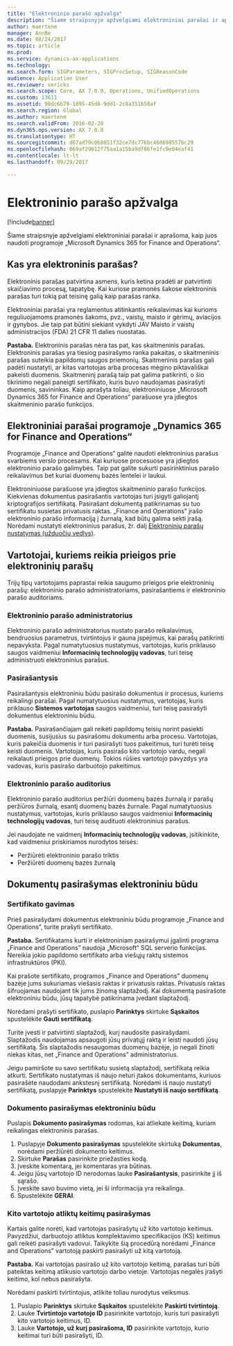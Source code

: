```yaml
---
title: "Elektroninio parašo apžvalga"
description: "Šiame straipsnyje apžvelgiami elektroniniai parašai ir aprašoma, kaip juos naudoti programoje „Microsoft Dynamics 365 for Finance and Operations“."
author: maertenm
manager: AnnBe
ms.date: 08/24/2017
ms.topic: article
ms.prod: 
ms.service: dynamics-ax-applications
ms.technology: 
ms.search.form: SIGParameters, SIGProcSetup, SIGReasonCode
audience: Application User
ms.reviewer: sericks
ms.search.scope: Core, AX 7.0.0, Operations, UnifiedOperations
ms.custom: 13611
ms.assetid: 98dc6b79-1895-45d8-9dd1-2c8a351b58af
ms.search.region: Global
ms.author: maertenm
ms.search.validFrom: 2016-02-28
ms.dyn365.ops.version: AX 7.0.0
ms.translationtype: HT
ms.sourcegitcommit: d67ad79c068651f32ce7dc776bc460698557bc29
ms.openlocfilehash: 069af29012f75aa1a15ba9df86fe1fc9e04eaf41
ms.contentlocale: lt-lt
ms.lasthandoff: 09/29/2017

---
```


# <a name="electronic-signature-overview"></a>Elektroninio parašo apžvalga

[!include[banner](../includes/banner.md)]


Šiame straipsnyje apžvelgiami elektroniniai parašai ir aprašoma, kaip juos naudoti programoje „Microsoft Dynamics 365 for Finance and Operations“.

<a name="what-is-an-electronic-signature"></a>Kas yra elektroninis parašas?
--------------------------------

Elektroninis parašas patvirtina asmens, kuris ketina pradėti ar patvirtinti skaičiavimo procesą, tapatybę. Kai kuriose pramonės šakose elektroninis parašas turi tokią pat teisinę galią kaip parašas ranka. 

Elektroniniai parašai yra reglamentus atitinkantis reikalavimas kai kurioms reguliuojamoms pramonės šakoms, pvz., vaistų, maisto ir gėrimų, aviacijos ir gynybos. Jie taip pat būtini siekiant vykdyti JAV Maisto ir vaistų administracijos (FDA) 21 CFR 11 dalies nuostatas. 

**Pastaba.** Elektroninis parašas nėra tas pat, kas skaitmeninis parašas. Elektroninis parašas yra tiesiog pasirašymo ranka pakaitas, o skaitmeninis parašas suteikia papildomų saugos priemonių. Skaitmeninis parašas gali padėti nustatyti, ar kitas vartotojas arba procesas mėgino piktavališkai pakeisti duomenis. Skaitmeninį parašą taip pat galima patikrinti, o šio tikrinimo negali paneigti sertifikato, kuris buvo naudojamas pasirašyti duomenis, savininkas. Kaip aprašyta toliau, elektroniniuose „Microsoft Dynamics 365 for Finance and Operations“ parašuose yra įdiegtos skaitmeninio parašo funkcijos.

## <a name="electronic-signatures-in-dynamics-365-for-finance-and-operations"></a>Elektroniniai parašai programoje „Dynamics 365 for Finance and Operations“
Programoje „Finance and Operations“ galite naudoti elektroninius parašus svarbiems verslo procesams. Kai kuriuose procesuose yra įdiegtos elektroninio parašo galimybės. Taip pat galite sukurti pasirinktinius parašo reikalavimus bet kuriai duomenų bazės lentelei ir laukui. 

Elektroniniuose parašuose yra įdiegtos skaitmeninio parašo funkcijos. Kiekvienas dokumentus pasirašantis vartotojas turi įsigyti galiojantį kriptografijos sertifikatą. Pasirašant dokumentą patikrinamas su tuo sertifikatu susietas privatusis raktas. „Finance and Operations” įrašo elektroninio parašo informaciją į žurnalą, kad būtų galima sekti įrašą. Norėdami nustatyti elektroninius parašus, žr. dalį [Elektroninių parašų nustatymas (užduočių vedlys)](tasks/set-up-electronic-signatures.md).

## <a name="users-who-require-access-to-electronic-signatures"></a>Vartotojai, kuriems reikia prieigos prie elektroninių parašų
Trijų tipų vartotojams paprastai reikia saugumo prieigos prie elektroninių parašų: elektroninio parašo administratoriams, pasirašantiems ir elektroninio parašo auditoriams.

### <a name="electronic-signature-administrator"></a>Elektroninio parašo administratorius

Elektroninio parašo administratorius nustato parašo reikalavimus, bendruosius parametrus, tvirtintojus ir gauna įspėjimus, kai parašų patikrinti nepavyksta. Pagal numatytuosius nustatymus, vartotojas, kuris priklauso saugos vaidmeniui **Informacinių technologijų vadovas**, turi teisę administruoti elektroninius parašus.

### <a name="signer"></a>Pasirašantysis

Pasirašantysis elektroniniu būdu pasirašo dokumentus ir procesus, kuriems reikalingi parašai. Pagal numatytuosius nustatymus, vartotojas, kuris priklauso **Sistemos vartotojas** saugos vaidmeniui, turi teisę pasirašyti dokumentus elektroniniu būdu. 

**Pastaba.** Pasirašančiajam gali reikėti papildomų teisių norint pasiekti duomenis, susijusius su pasirašomu dokumentu arba procesu. Vartotojas, kuris pakeičia duomenis ir turi pasirašyti tuos pakeitimus, turi turėti teisę keisti duomenis. Vartotojas, kuris pasirašo kito vartotojo vardu, negali reikalauti prieigos prie duomenų. Tokios rūšies vartotojo pavyzdys yra vadovas, kuris pasirašo darbuotojo pakeitimus.

### <a name="electronic-signature-auditor"></a>Elektroninio parašo auditorius

Elektroninio parašo auditorius peržiūri duomenų bazės žurnalą ir parašų peržiūros žurnalą, esantį duomenų bazės žurnale. Pagal numatytuosius nustatymus, vartotojas, kuris priklauso saugos vaidmeniui **Informacinių technologijų vadovas**, turi teisę audituoti elektroninius parašus. 

Jei naudojate ne vaidmenį **Informacinių technologijų vadovas**, įsitikinkite, kad vaidmeniui priskiriamos nurodytos teisės:

-   Peržiūrėti elektroninio parašo triktis
-   Peržiūrėti duomenų bazės žurnalą

## <a name="signing-documents-electronically"></a>Dokumentų pasirašymas elektroniniu būdu
### <a name="get-a-certificate"></a>Sertifikato gavimas

Prieš pasirašydami dokumentus elektroniniu būdu programoje „Finance and Operations”, turite prašyti sertifikato. 

**Pastaba.** Sertifikatams kurti ir elektroniniam pasirašymui įgalinti programa „Finance and Operations” naudoja „Microsoft“ SQL serverio funkcijas. Nereikia jokio papildomo sertifikato arba viešųjų raktų sistemos infrastruktūros (PKI). 

Kai prašote sertifikato, programos „Finance and Operations” duomenų bazėje jums sukuriamas viešasis raktas ir privatusis raktas. Privatusis raktas šifruojamas naudojant tik jums žinomą slaptažodį. Kai dokumentą pasirašote elektroniniu būdu, jūsų tapatybė patikrinama įvedant slaptažodį. 

Norėdami prašyti sertifikato, puslapio **Parinktys** skirtuke **Sąskaitos** spustelėkite **Gauti sertifikatą**. 

Turite įvesti ir patvirtinti slaptažodį, kurį naudosite pasirašydami. Slaptažodis naudojamas apsaugoti jūsų privatųjį raktą ir leisti naudoti jūsų sertifikatą. Šis slaptažodis nesaugomas duomenų bazėje, jo negali žinoti niekas kitas, net „Finance and Operations” administratorius. 

Jeigu pamiršote su savo sertifikatu susietą slaptažodį, sertifikatą reikia atkurti. Sertifikato nustatymas iš naujo neturi įtakos dokumentams, kuriuos pasirašėte naudodami ankstesnį sertifikatą. Norėdami iš naujo nustatyti sertifikatą, puslapyje **Parinktys** spustelėkite **Nustatyti iš naujo sertifikatą**.

### <a name="sign-a-document-electronically"></a>Dokumento pasirašymas elektroniniu būdu

Puslapis **Dokumento pasirašymas** rodomas, kai atliekate keitimą, kuriam reikalingas elektroninis parašas.

1.  Puslapyje **Dokumento pasirašymas** spustelėkite skirtuką **Dokumentas**, norėdami peržiūrėti dokumento keitimus.
2.  Skirtuke **Parašas** pasirinkite priežasties kodą.
3.  Įveskite komentarą, jei komentaras yra būtinas.
4.  Jeigu jūsų vartotojo ID nerodomas lauke **Pasirašantysis**, pasirinkite jį iš sąrašo.
5.  Įveskite savo buvimo vietą, jei ši informacija yra reikalinga.
6.  Spustelėkite **GERAI**.

### <a name="sign-for-another-users-changes"></a>Kito vartotojo atliktų keitimų pasirašymas

Kartais galite norėti, kad vartotojas pasirašytų už kito vartotojo keitimus. Pavyzdžiui, darbuotojo atliktus komplektavimo specifikacijos (KS) keitimus gali reikėti pasirašyti vadovui. Taikykite šią procedūrą norėdami „Finance and Operations” vartotoją paskirti pasirašyti už kitą vartotoją. 

**Pastaba.** Kai vartotojas pasirašo už kito vartotojo keitimą, parašas turi būti pateiktas keitimą atlikusio vartotojo darbo vietoje. Vartotojas negalės įrašyti keitimo, kol nebus pasirašyta. 

Norėdami paskirti tvirtintojus, atlikite toliau nurodytus veiksmus.

1.  Puslapio **Parinktys** skirtuke **Sąskaitos** spustelėkite **Paskirti tvirtintoją**.
2.  Lauke **Tvirtintojo vartotojo ID** pasirinkite vartotojo, kuris turi pasirašyti kito vartotojo keitimus, ID.
3.  Lauke **Vartotojo, už kurį pasirašoma, ID** pasirinkite vartotojo, kurio keitimai turi būti pasirašyti, ID.





